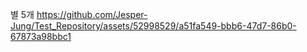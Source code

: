 별 5개
https://github.com/Jesper-Jung/Test_Repository/assets/52998529/a51fa549-bbb6-47d7-86b0-67873a98bbc1

